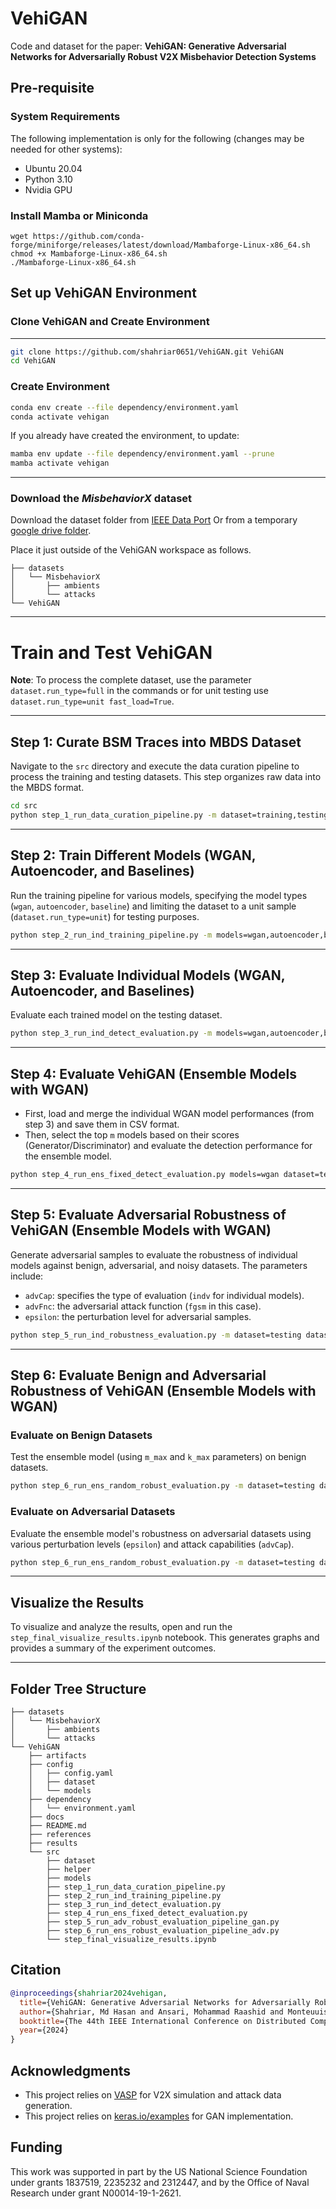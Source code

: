 # VehiGAN
Code and dataset for the paper:
**VehiGAN: Generative Adversarial Networks for Adversarially Robust V2X Misbehavior Detection Systems**

## Pre-requisite
### System Requirements
The following implementation is only for the following (changes may be needed for other systems):
- Ubuntu 20.04 
- Python 3.10
- Nvidia GPU

### Install Mamba or Miniconda
```
wget https://github.com/conda-forge/miniforge/releases/latest/download/Mambaforge-Linux-x86_64.sh
chmod +x Mambaforge-Linux-x86_64.sh
./Mambaforge-Linux-x86_64.sh
```


## Set up VehiGAN Environment

### Clone VehiGAN and Create Environment
----
```bash
git clone https://github.com/shahriar0651/VehiGAN.git VehiGAN
cd VehiGAN
```
### Create Environment
```bash
conda env create --file dependency/environment.yaml
conda activate vehigan
```

If you already have created the environment, to update:
```bash
mamba env update --file dependency/environment.yaml --prune
mamba activate vehigan
```

----

### Download the *MisbehaviorX* dataset

Download the dataset folder from [IEEE Data Port](https://ieee-dataport.org/documents/misbehaviorx-comprehensive-v2x-misbehavior-detection-dataset-enabled-v2x-application#) Or from a temporary [google drive folder](https://drive.google.com/drive/folders/1qISfmRi-9rz1uMHVM5la2DwvqN93DQGu?usp=sharing). 

Place it just outside of the VehiGAN workspace as follows.

```
├── datasets
│   └── MisbehaviorX
│       ├── ambients
│       └── attacks
└── VehiGAN
```
----

# **Train and Test VehiGAN**

**Note**: To process the complete dataset, use the parameter `dataset.run_type=full` in the commands or for unit testing use `dataset.run_type=unit fast_load=True`.

---

## **Step 1: Curate BSM Traces into MBDS Dataset**
Navigate to the `src` directory and execute the data curation pipeline to process the training and testing datasets. This step organizes raw data into the MBDS format.

```bash
cd src
python step_1_run_data_curation_pipeline.py -m dataset=training,testing
```

---

## **Step 2: Train Different Models (WGAN, Autoencoder, and Baselines)**
Run the training pipeline for various models, specifying the model types (`wgan`, `autoencoder`, `baseline`) and limiting the dataset to a unit sample (`dataset.run_type=unit`) for testing purposes. 

```bash
python step_2_run_ind_training_pipeline.py -m models=wgan,autoencoder,baseline dataset=training dataset.run_type=unit fast_load=True
```

---

## **Step 3: Evaluate Individual Models (WGAN, Autoencoder, and Baselines)**
Evaluate each trained model on the testing dataset. 

```bash
python step_3_run_ind_detect_evaluation.py -m models=wgan,autoencoder,baseline dataset=testing dataset.run_type=unit fast_load=True
```

---

## **Step 4: Evaluate VehiGAN (Ensemble Models with WGAN)**  
- First, load and merge the individual WGAN model performances (from step 3) and save them in CSV format.  
- Then, select the top `m` models based on their scores (Generator/Discriminator) and evaluate the detection performance for the ensemble model.  

```bash
python step_4_run_ens_fixed_detect_evaluation.py models=wgan dataset=testing dataset.run_type=unit fast_load=True
```

---

## **Step 5: Evaluate Adversarial Robustness of VehiGAN (Ensemble Models with WGAN)**  
Generate adversarial samples to evaluate the robustness of individual models against benign, adversarial, and noisy datasets. The parameters include:  
- `advCap`: specifies the type of evaluation (`indv` for individual models).  
- `advFnc`: the adversarial attack function (`fgsm` in this case).  
- `epsilon`: the perturbation level for adversarial samples.  

```bash
python step_5_run_ind_robustness_evaluation.py -m dataset=testing dataset.run_type=unit fast_load=True advCap=indv evalType=adversarial m_max=5 advRandom=True epsilon=0.00,0.005,0.010,0.015,0.020 advFnc='fgsm'
```

---

## **Step 6: Evaluate Benign and Adversarial Robustness of VehiGAN (Ensemble Models with WGAN)**  
### **Evaluate on Benign Datasets**  
Test the ensemble model (using `m_max` and `k_max` parameters) on benign datasets.

```bash
python step_6_run_ens_random_robust_evaluation.py -m dataset=testing dataset.run_type=unit fast_load=True evalType=benign
```

### **Evaluate on Adversarial Datasets**  
Evaluate the ensemble model's robustness on adversarial datasets using various perturbation levels (`epsilon`) and attack capabilities (`advCap`).  

```bash
python step_6_run_ens_random_robust_evaluation.py -m dataset=testing dataset.run_type=unit fast_load=True evalType=adversarial advCap=indv,trans,multi epsilon=0.00,0.005,0.010,0.015,0.020
```

---

## **Visualize the Results**
To visualize and analyze the results, open and run the `step_final_visualize_results.ipynb` notebook. This generates graphs and provides a summary of the experiment outcomes.

---

## Folder Tree Structure


```
├── datasets
│   └── MisbehaviorX
│       ├── ambients
│       └── attacks
└── VehiGAN
    ├── artifacts
    ├── config
    │   ├── config.yaml
    │   ├── dataset
    │   └── models
    ├── dependency
    │   └── environment.yaml
    ├── docs
    ├── README.md
    ├── references
    ├── results
    └── src
        ├── dataset
        ├── helper
        ├── models
        ├── step_1_run_data_curation_pipeline.py
        ├── step_2_run_ind_training_pipeline.py
        ├── step_3_run_ind_detect_evaluation.py
        ├── step_4_run_ens_fixed_detect_evaluation.py
        ├── step_5_run_adv_robust_evaluation_pipeline_gan.py
        ├── step_6_run_ens_robust_evaluation_pipeline_adv.py
        └── step_final_visualize_results.ipynb
```


## Citation

```bibtex
@inproceedings{shahriar2024vehigan,
  title={VehiGAN: Generative Adversarial Networks for Adversarially Robust V2X Misbehavior Detection Systems},
  author={Shahriar, Md Hasan and Ansari, Mohammad Raashid and Monteuuis, Jean-Philippe and Chen, Cong and Petit, Jonathan and Hou, Y. Thomas and Lou, Wenjing},
  booktitle={The 44th IEEE International Conference on Distributed Computing Systems (ICDCS)},
  year={2024}
}
```

## Acknowledgments
- This project relies on [VASP](https://github.com/quic/vasp) for V2X simulation and attack data generation.
- This project relies on [keras.io/examples](https://keras.io/examples/generative/wgan_gp/) for GAN implementation.

## Funding

This work was supported in part by the US National Science Foundation under grants 1837519, 2235232 and 2312447, and by the Office of Naval Research under grant N00014-19-1-2621.